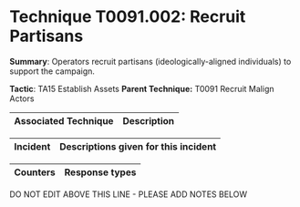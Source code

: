 # Technique T0091.002: Recruit Partisans

**Summary**: Operators recruit partisans (ideologically-aligned individuals) to support the campaign.

**Tactic**: TA15 Establish Assets **Parent Technique:** T0091 Recruit Malign Actors


| Associated Technique | Description |
| --------- | ------------------------- |



| Incident | Descriptions given for this incident |
| -------- | -------------------- |



| Counters | Response types |
| -------- | -------------- |


DO NOT EDIT ABOVE THIS LINE - PLEASE ADD NOTES BELOW